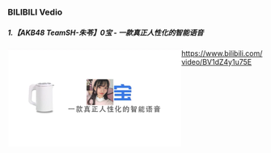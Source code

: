 ### BILIBILI Vedio

##### 1.【AKB48 TeamSH-朱苓】0宝 - 一款真正人性化的智能语音

<img src="pic/b1.png" style="zoom:35%;" align="left"/>

https://www.bilibili.com/video/BV1dZ4y1u75E

